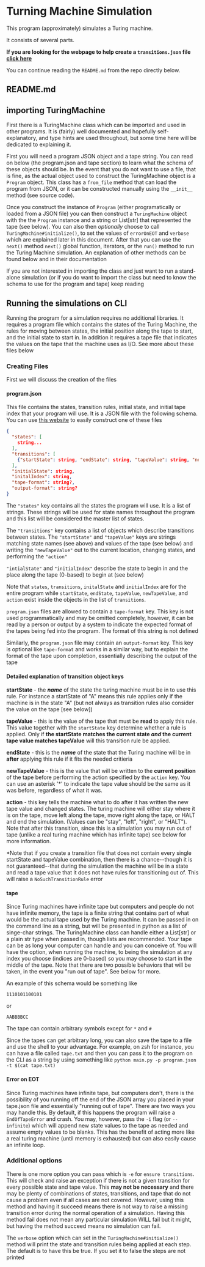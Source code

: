 # Turning Machine Simulation

This program (approximately) simulates a Turing machine.

It consists of several parts.

**If you are looking for the webpage to help create a `transitions.json` file [click here](https://eluni.co/TuringMachine/web/transition-maker.html)**

You can continue reading the `README.md` from the repo directly below.

## README.md

## importing TuringMachine
First there is a TuringMachine class which can be imported and used in other programs.
It is (fairly) well documented and hopefully self-explanatory, and type hints are used throughout,
but some time here will be dedicated to explaining it.

First you will need a program JSON object and a tape string. You can read on below
(the program.json and tape section) to learn what the schema of these objects should be.
In the event that you do not want to use a file, that is fine, as the actual object used to 
construct the TuringMachine object is a `Program` object. This class has a `from_file` method
that can load the program from JSON, or it can be constructed manually using the `__init__` method
(see source code). 

Once you construct the instance of `Program` (either programatically or 
loaded from a JSON file) you can then construct a `TuringMachine` object with the the `Program` instance and a 
string or List[str] that represented the tape (see below). You can also then 
*optionally* choose to call `TuringMachine#initialize()`, to set the values of `errorOnEOT` and
`verbose` which are explained later in this document. After that you can use the `next()` method
`next()` global function, iterators, or the `run()` method to run the Turing Machine simulation.
An explanation of other methods can be found below and in their documentation

If you are not interested in importing the class and just want to run a stand-alone
simulation (or if you do want to import the class but need to know the schema to use
for the program and tape) keep reading

## Running the simulations on CLI
Running the program for a simulation requires no additional libraries. It requires a
program file which contains the states of the Turing Machine, the rules for moving
between states, the initial position along the tape to start, and the initial state
to start in. In addition it requires a tape file that indicates the values on the
tape that the machine uses as I/O. See more about these files below

### Creating Files
First we will discuss the creation of the files

#### program.json
This file contains the states, transition rules, initial state, and initial tape index
that your program will use. It is a JSON file with the following schema. You can use
[this website](https://eluni.co/TuringMachine/web/transition-maker.html) to easily construct
one of these files
```json
{
  "states": [
    string...
  ],
  "transitions": [
    {"startState": string, "endState": string, "tapeValue": string, "newTapeValue": string, "action": string}...
  ],
  "initialState": string,
  "initalIndex": string,
  "tape-format": string?,
  "output-format": string?
}
```

The `"states"` key contains all the states the program will use. It is a list of strings.
These strings will be used for state names throughout the program and this list will
be considered the master list of states.

The `"transitions"` key contains a list of objects which describe transitions
between states. The `"startState"` and `"tapeValue"` keys are strings matching
state names (see above) and values of the tape (see below) and writing the
`"newTapeValue"` out to the current location, changing states, and performing the `"action"`

`"intialState"` and `"initialIndex"` describe the state to begin in and the place along the
tape (0-based) to begin at (see below)

Note that `states`, `transitions`, `initalState` and `initialIndex` are for the entire program while `startState`, `endState`, `tapeValue`, `newTapeValue`, and `action` exist inside the objects in the list of `transitions`.

`program.json` files are allowed to contain a `tape-format` key. This key is not used programmatically and
may be omitted completely, however, it can be read by a person or output by a system to indicate the
expected format of the tapes being fed into the program. The format of this string is not defined

Similarly, the `program.json` file may contain an `output-format` key. This key is optional
like `tape-format` and works in a similar way, but to explain the format of the tape upon completion,
essentially describing the output of the tape

#### Detailed explanation of transition object keys
**startState** - the ***name*** of the state the turing machine must be in to use this rule. For instance a startState of "A" means this rule applies only if the machine is in the state "A" (but not always as transition rules also consider the value on the tape
[see below])

**tapeValue** - this is the value of the tape that must be **read** to apply this rule. This value together with the `startState` key determine whether a rule is applied. Only if **the startState matches the current state *and* the current tape value matches tapeValue** will this transition rule be applied.

**endState** - this is the ***name*** of the state that the Turing machine will be in **after** applying this rule if it fits
the needed critieria

**newTapeValue** - this is the value that will be written to the **current position** of the tape before performing the
action specified by the `action` key. You can use an asterisk '*' to indicate the tape value should be the same as it was before, regardless of what it was.

**action** - this key tells the machine what to do after it has written the new tape value and changed states. The turing machine will either stay where it is on the tape, move left along the tape, move right along the tape, or HALT and end the simulation. (Values can be "stay", "left", "right", or "HALT"). Note that after this transition, since this is a simulation you may run out of tape (unlike a real turing machine which has infinite tape) see below for more information.

*Note that if you create a transition file that does not contain every single startState and tapeValue combination, then
there is a chance--though it is not guaranteed--that during the simulation the machine will be in a state and read a
tape value that it does not have rules for transitioning out of. This will raise a `NoSuchTransitionRule` error

#### tape
Since Turing machines have infinite tape but computers and people do not have infinite memory, the tape is a finite
string that contains part of what would be the actual tape used by the Turing machine. It can be passed in on the 
command line as a string, but will be presented in python as a list of singe-char strings. The TuringMachine class
can handle either a List[str] or a plain str type when passed in, though lists are recommended. 
Your tape can be as long your computer can handle and you can conceive of. You
will have the option, when running the machine, to being the simulation at any index you choose (indices are 0-based)
so you may choose to start in the middle of the tape. Note that there are two possible behaviors that will be taken,
in the event you "run out of tape". See below for more.

An example of this schema would be something like
```
1110101100101
```
or 
```
AABBBBCC
```

The tape can contain arbitrary symbols except for `*` and `#`

Since the tapes can get arbitrary long, you can also save the tape to a file and use the shell to your advantage. 
For example, on zsh for instance, you can have a file called `tape.txt` and then you can pass it to the 
program on the CLI as a string by using something like `python main.py -p program.json -t $(cat tape.txt)`

#### Error on EOT
Since Turing machines have infinite tape, but computers don't, there is the possibility of you running off the end
of the JSON array you placed in your tape.json file and essentially "running out of tape". There are two ways you may handle this. By default, if this happens the program will raise a `EndOfTapeError` and crash. You may, however, pass the
`-i` flag (or `--infinite`) which will append new state values to the tape as needed and assume empty values to be blanks.
This has the benefit of acting more like a real turing machine (until memory is exhausted) but can also easily cause an
infinite loop.

### Additional options

There is one more option you can pass which is `-e` for `ensure transitions`. This will check and raise an exception
if there is not a given transition for every possible state and tape value. This **may not be necessary** and there
may be plenty of combinations of states, transitions, and tape that do not cause a problem even if all cases are not covered.
However, using this method and having it succeed means there is not way to raise a missing transition error
during the normal operation of a simulation. Having this method fail does not mean any particular simulation
WILL fail but it might, but having the method succeed means no simulation can fail.

The `verbose` option which can set in the `TuringMachine#initialize()` method will print the state and transition
rules being applied at each step. The default is to have this be true. If you set it to false the steps are not printed
